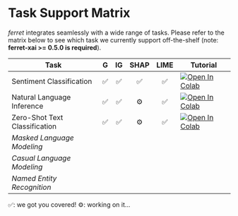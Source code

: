 # Task Support Matrix

*ferret* integrates seamlessly with a wide range of tasks. Please refer to the matrix below
to see which task we currently support off-the-shelf (note: **ferret-xai >= 0.5.0 is required**).


| Task                          | G | IG | SHAP | LIME | Tutorial |
|-------------------------------|:-:|:--:|:----:|:----:|----------|
| Sentiment Classification      | ✅ |  ✅ |   ✅  |   ✅  | [![Open In Colab](https://colab.research.google.com/assets/colab-badge.svg)](https://colab.research.google.com/github/g8a9/ferret/blob/task-API/examples/sentiment_classification.ipynb) |
| Natural Language Inference    | ✅ |  ✅ |   ⚙️  |   ✅  | [![Open In Colab](https://colab.research.google.com/assets/colab-badge.svg)](https://colab.research.google.com/github/g8a9/ferret/blob/task-API/examples/nli.ipynb) |
| Zero-Shot Text Classification | ✅ |  ✅ |   ⚙️  |   ✅  | [![Open In Colab](https://colab.research.google.com/assets/colab-badge.svg)](https://colab.research.google.com/github/g8a9/ferret/blob/task-API/examples/zeroshot_text_classification.ipynb) |
| _Masked Language Modeling_    |   |    |      |      |          |
| _Casual Language Modeling_    |   |    |      |      |          |
| _Named Entity Recognition_    |   |    |      |      |          |

✅: we got you covered!
⚙️: working on it...
